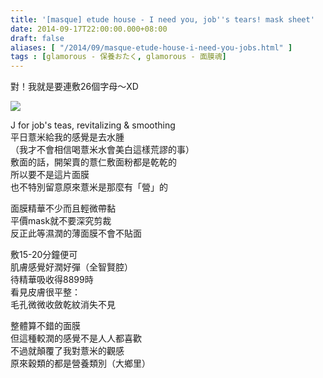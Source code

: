 ```yaml
---
title: '[masque] etude house - I need you, job''s tears! mask sheet'
date: 2014-09-17T22:00:00.000+08:00
draft: false
aliases: [ "/2014/09/masque-etude-house-i-need-you-jobs.html" ]
tags : [glamorous - 保養おたく, glamorous - 面膜魂]
---
```


對！我就是要連敷26個字母～XD  

![](/images/etudehousej.jpg)

J for job's teas, revitalizing & smoothing  
平日薏米給我的感覺是去水腫  
（我才不會相信喝薏米水會美白這樣荒謬的事）  
敷面的話，開架賣的薏仁敷面粉都是乾乾的  
所以要不是這片面膜  
也不特別留意原來薏米是那麼有「營」的  
  
面膜精華不少而且輕微帶黏  
平價mask就不要深究剪裁  
反正此等濕潤的薄面膜不會不貼面  
  
敷15-20分鐘便可  
肌膚感覺好潤好彈（全智賢腔）  
待精華吸收得8899時  
看見皮膚很平整：  
毛孔微微收斂乾紋消失不見  
  
整體算不錯的面膜  
但這種較潤的感覺不是人人都喜歡  
不過就顛覆了我對薏米的觀感  
原來穀類的都是營養類別（大鄉里）
